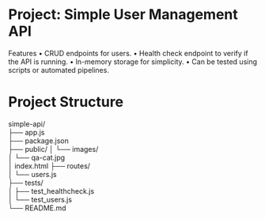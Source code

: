 # Project: Simple User Management API

Features
•   CRUD endpoints for users.
•   Health check endpoint to verify if the API is running.
•   In-memory storage for simplicity.
•   Can be tested using scripts or automated pipelines.

# Project Structure

simple-api/  
├── app.js  
├── package.json  
├── public/
│   └── images/  
│       └── qa-cat.jpg  
│   index.html
├── routes/  
│   └── users.js  
├── tests/  
│   ├── test_healthcheck.js  
│   └── test_users.js  
└── README.md  
